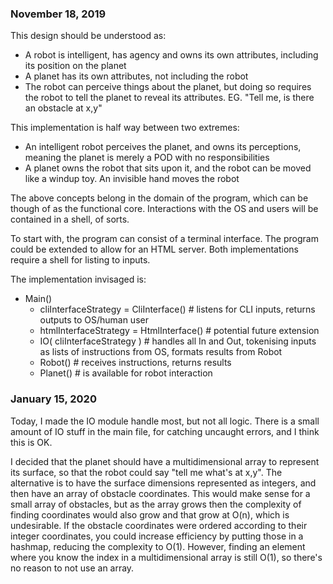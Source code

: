 ### November 18, 2019

This design should be understood as:
- A robot is intelligent, has agency and owns its own attributes, including its position on the planet
- A planet has its own attributes, not including the robot
- The robot can perceive things about the planet, but doing so requires the robot to tell the planet to reveal its attributes. EG. "Tell me, is there an obstacle at x,y"

This implementation is half way between two extremes:
- An intelligent robot perceives the planet, and owns its perceptions, meaning the planet is merely a POD with no responsibilities
- A planet owns the robot that sits upon it, and the robot can be moved like a windup toy. An invisible hand moves the robot

The above concepts belong in the domain of the program, which can be though of as the functional core. Interactions with the OS and users will be contained in a shell, of sorts.

To start with, the program can consist of a terminal interface. The program could be extended to allow for an HTML server. Both implementations require a shell for listing to inputs.

The implementation invisaged is:

- Main()
    - cliInterfaceStrategy = CliInterface() # listens for CLI inputs, returns outputs to OS/human user
    - htmlInterfaceStrategy = HtmlInterface() # potential future extension
    - IO( cliInterfaceStrategy ) # handles all In and Out, tokenising inputs as lists of instructions from OS, formats results from Robot
    - Robot() # receives instructions, returns results
    - Planet() # is available for robot interaction

### January 15, 2020

Today, I made the IO module handle most, but not all logic. There is a small amount of IO stuff in the main file, for catching uncaught errors, and I think this is OK.

I decided that the planet should have a multidimensional array to represent its surface, so that the robot could say "tell me what's at x,y". The alternative is to have the surface dimensions represented as integers, and then have an array of obstacle coordinates. This would make sense for a small array of obstacles, but as the array grows then the complexity of finding coordinates would also grow and that grow at O(n), which is undesirable. If the obstacle coordinates were ordered according to their integer coordinates, you could increase efficiency by putting those in a hashmap, reducing the complexity to O(1). However, finding an element where you know the index in a multidimensional array is still O(1), so there's no reason to not use an array.
